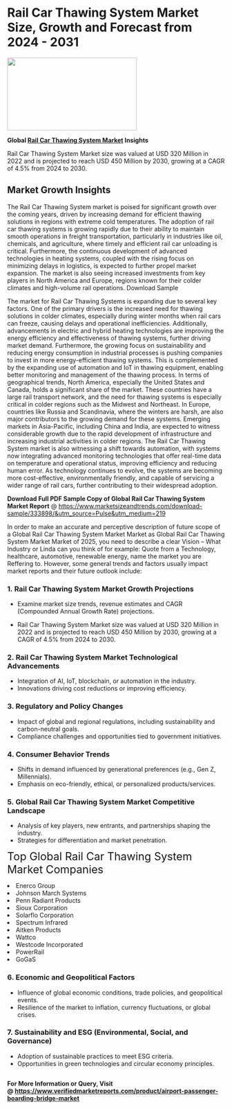 <H1>Rail Car Thawing System Market Size, Growth and Forecast from 2024 - 2031</H1><img class="aligncenter size-medium wp-image-584254" src="https://thirdeyenews.in/wp-content/uploads/2024/09/Global-Market-Research-300x168.jpeg" alt="" width="300" height="168" /><p><strong>Global&nbsp;<a href="https://www.marketsizeandtrends.com/download-sample/333898/&amp;utm_source=Pulse&amp;utm_medium=219">Rail Car Thawing System Market</a> Insights</strong></p><p>Rail Car Thawing System Market size was valued at USD 320 Million in 2022 and is projected to reach USD 450 Million by 2030, growing at a CAGR of 4.5% from 2024 to 2030.</p><p><h2>Market Growth Insights</h2> <p>The Rail Car Thawing System market is poised for significant growth over the coming years, driven by increasing demand for efficient thawing solutions in regions with extreme cold temperatures. The adoption of rail car thawing systems is growing rapidly due to their ability to maintain smooth operations in freight transportation, particularly in industries like oil, chemicals, and agriculture, where timely and efficient rail car unloading is critical. Furthermore, the continuous development of advanced technologies in heating systems, coupled with the rising focus on minimizing delays in logistics, is expected to further propel market expansion. The market is also seeing increased investments from key players in North America and Europe, regions known for their colder climates and high-volume rail operations. Download Sample</p> <p>The market for Rail Car Thawing Systems is expanding due to several key factors. One of the primary drivers is the increased need for thawing solutions in colder climates, especially during winter months when rail cars can freeze, causing delays and operational inefficiencies. Additionally, advancements in electric and hybrid heating technologies are improving the energy efficiency and effectiveness of thawing systems, further driving market demand. Furthermore, the growing focus on sustainability and reducing energy consumption in industrial processes is pushing companies to invest in more energy-efficient thawing systems. This is complemented by the expanding use of automation and IoT in thawing equipment, enabling better monitoring and management of the thawing process. In terms of geographical trends, North America, especially the United States and Canada, holds a significant share of the market. These countries have a large rail transport network, and the need for thawing systems is especially critical in colder regions such as the Midwest and Northeast. In Europe, countries like Russia and Scandinavia, where the winters are harsh, are also major contributors to the growing demand for these systems. Emerging markets in Asia-Pacific, including China and India, are expected to witness considerable growth due to the rapid development of infrastructure and increasing industrial activities in colder regions. The Rail Car Thawing System market is also witnessing a shift towards automation, with systems now integrating advanced monitoring technologies that offer real-time data on temperature and operational status, improving efficiency and reducing human error. As technology continues to evolve, the systems are becoming more cost-effective, environmentally friendly, and capable of servicing a wider range of rail cars, further contributing to their widespread adoption. </p><p><span class=""><strong>Download Full PDF Sample Copy of Global Rail Car Thawing System Market Report</strong> @ <a href="https://www.marketsizeandtrends.com/download-sample/333898/&amp;utm_source=Pulse&amp;utm_medium=219" target="_blank">https://www.marketsizeandtrends.com/download-sample/333898/&amp;utm_source=Pulse&amp;utm_medium=219</a></span></p><p>In order to make an accurate and perceptive description of future scope of a Global&nbsp;Rail Car Thawing System Market Market as Global&nbsp;Rail Car Thawing System Market Market of 2025, you need to describe a clear Vision &ndash; What Industry or Linda can you think of for example: Quote from a Technology, healthcare, automotive, renewable energy, name the market you are Reffering to. However, some general trends and factors usually impact market reports and their future outlook include:</p><h3>1.&nbsp;<strong>Rail Car Thawing System Market Growth Projections</strong></h3><ul><li>Examine market size trends, revenue estimates and CAGR (Compounded Annual Growth Rate) projections.</li><li><p>Rail Car Thawing System Market size was valued at USD 320 Million in 2022 and is projected to reach USD 450 Million by 2030, growing at a CAGR of 4.5% from 2024 to 2030.</p></li></ul><h3>2.&nbsp;<strong>Rail Car Thawing System Market Technological Advancements</strong></h3><ul><li>Integration of AI, IoT, blockchain, or automation in the industry.</li><li>Innovations driving cost reductions or improving efficiency.</li></ul><h3>3.&nbsp;<strong>Regulatory and Policy Changes</strong></h3><ul><li>Impact of global and regional regulations, including sustainability and carbon-neutral goals.</li><li>Compliance challenges and opportunities tied to government initiatives.</li></ul><h3>4.&nbsp;<strong>Consumer Behavior Trends</strong></h3><ul><li>Shifts in demand influenced by generational preferences (e.g., Gen Z, Millennials).</li><li>Emphasis on eco-friendly, ethical, or personalized products/services.</li></ul><h3>5.&nbsp;<strong>Global Rail Car Thawing System Market Competitive Landscape</strong></h3><ul><li>Analysis of key players, new entrants, and partnerships shaping the industry.</li><li>Strategies for differentiation and market penetration.</li></ul><p data-pm-slice="1 1 []"><span style="color: inherit; font-family: inherit; font-size: 25px;">Top Global Rail Car Thawing System Market Companies</span></p><div class="" data-test-id=""><p><li>Enerco Group</li><li> Johnson March Systems</li><li> Penn Radiant Products</li><li> Sioux Corporation</li><li> Solarflo Corporation</li><li> Spectrum Infrared</li><li> Aitken Products</li><li> Wattco</li><li> Westcode Incorporated</li><li> PowerRail</li><li> GoGaS</li></p></div><h3>6.&nbsp;<strong>Economic and Geopolitical Factors</strong></h3><ul><li>Influence of global economic conditions, trade policies, and geopolitical events.</li><li>Resilience of the market to inflation, currency fluctuations, or global crises.</li></ul><h3>7.&nbsp;<strong>Sustainability and ESG (Environmental, Social, and Governance)</strong></h3><ul><li>Adoption of sustainable practices to meet ESG criteria.</li><li>Opportunities in green technologies and circular economy principles.</li></ul><h2><strong style="font-size: 14px;">For More Information or Query, Visit @&nbsp;</strong><a style="background-color: #ffffff; font-size: 14px;" href="https://www.marketsizeandtrends.com/report/rail-car-thawing-system-market/" target="_blank">https://www.verifiedmarketreports.com/product/airport-passenger-boarding-bridge-market</a></h2>
